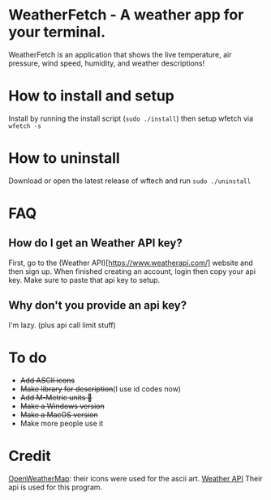 # WeatherFetch - A weather app for your terminal.
WeatherFetch is an application that shows the live temperature, air pressure, wind speed, humidity, and weather descriptions!

# How to install and setup

Install by running the install script (`sudo ./install`) then setup wfetch via `wfetch -s`

# How to uninstall

Download or open the latest release of wftech and run `sudo ./uninstall`

# FAQ

## How do I get an Weather API key?

First, go to the (Weather API)[https://www.weatherapi.com/] website and then sign up. When finished creating an account, login then copy your api key.
Make sure to paste that api key to setup.

## Why don't you provide an api key?
I'm lazy. (plus api call limit stuff)

# To do
+ ~~Add ASCII icons~~
+ ~~Make library for description~~(I use id codes now)
+ ~~Add M-Metric units 🤢~~
+ ~~Make a Windows version~~
+ ~~Make a MacOS version~~
+ Make more people use it

# Credit
[OpenWeatherMap](https://openweathermap.org/weather-conditions): their icons were used for the ascii art.
[Weather API](www.weatherapi.com) Their api is used for this program.

